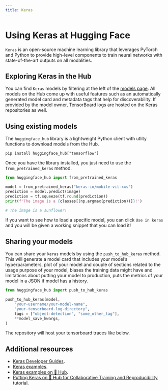 ```yaml
---
title: Keras
---
```


# Using Keras at Hugging Face

`Keras` is an open-source machine learning library that leverages PyTorch and Python to provide high-level components to train neural networks with state-of-the-art outputs on all modalities.

## Exploring Keras in the Hub

You can find `Keras` models by filtering at the left of the [models page](https://huggingface.co/models?library=keras&sort=downloads). All models on the Hub come up with useful features such as an automatically generated model card and metadata tags that help for discoverability. If provided by the model owner, TensorBoard logs are hosted on the Keras repositories as well.


## Using existing models

The `huggingface_hub` library is a lightweight Python client with utlity functions to download models from the Hub.

```
pip install huggingface_hub["tensorflow"]
```

Once you have the library installed, you just need to use the `from_pretrained_keras` method. 

```py
from huggingface_hub import from_pretrained_keras

model = from_pretrained_keras("keras-io/mobile-vit-xxs")
prediction = model.predict(image)
prediction = tf.squeeze(tf.round(prediction))
print(f'The image is a {classes[(np.argmax(prediction))]}!')

# The image is a sunflower!
```


If you want to see how to load a specific model, you can click `Use in keras` and you will be given a working snippet that you can load it! 


## Sharing your models

You can share your `keras` models by using the `push_to_hub_keras` method. This will generate a model card that includes your model’s hyperparameters, plot of your model and couple of sections related to the usage purpose of your model, biases the training data might have and limitations about putting your model to production, puts the metrics of your model in a JSON if model has a history. 

```py
from huggingface_hub import push_to_hub_keras

push_to_hub_keras(model,
    "your-username/your-model-name",
    "your-tensorboard-log-directory",
    tags = ["object-detection", "some_other_tag"],
    **model_save_kwargs,
)
```
The repository will host your tensorboard traces like below.


## Additional resources

* [Keras Developer Guides](https://keras.io/guides/).
* [Keras examples](https://keras.io/examples/).
* [Keras examples on 🤗 Hub](https://huggingface.co/keras-io).
* [Putting Keras on 🤗 Hub for Collaborative Training and Reproducibility](https://merveenoyan.medium.com/putting-keras-on-hub-for-collaborative-training-and-reproducibility-9018301de877) tutorial.
